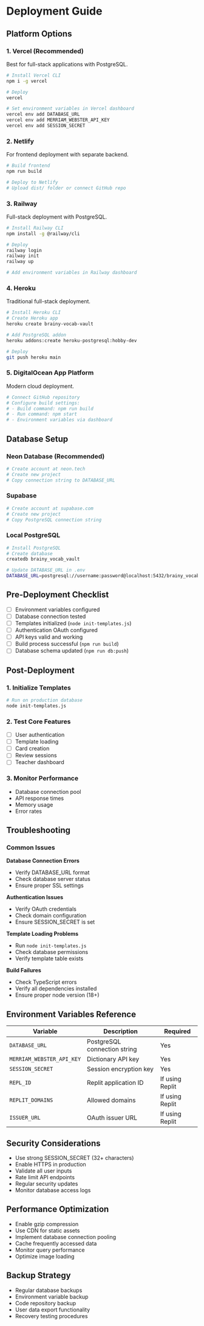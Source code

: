 # Deployment Guide

## Platform Options

### 1. Vercel (Recommended)
Best for full-stack applications with PostgreSQL.

```bash
# Install Vercel CLI
npm i -g vercel

# Deploy
vercel

# Set environment variables in Vercel dashboard
vercel env add DATABASE_URL
vercel env add MERRIAM_WEBSTER_API_KEY
vercel env add SESSION_SECRET
```

### 2. Netlify
For frontend deployment with separate backend.

```bash
# Build frontend
npm run build

# Deploy to Netlify
# Upload dist/ folder or connect GitHub repo
```

### 3. Railway
Full-stack deployment with PostgreSQL.

```bash
# Install Railway CLI
npm install -g @railway/cli

# Deploy
railway login
railway init
railway up

# Add environment variables in Railway dashboard
```

### 4. Heroku
Traditional full-stack deployment.

```bash
# Install Heroku CLI
# Create Heroku app
heroku create brainy-vocab-vault

# Add PostgreSQL addon
heroku addons:create heroku-postgresql:hobby-dev

# Deploy
git push heroku main
```

### 5. DigitalOcean App Platform
Modern cloud deployment.

```bash
# Connect GitHub repository
# Configure build settings:
# - Build command: npm run build
# - Run command: npm start
# - Environment variables via dashboard
```

## Database Setup

### Neon Database (Recommended)
```bash
# Create account at neon.tech
# Create new project
# Copy connection string to DATABASE_URL
```

### Supabase
```bash
# Create account at supabase.com
# Create new project
# Copy PostgreSQL connection string
```

### Local PostgreSQL
```bash
# Install PostgreSQL
# Create database
createdb brainy_vocab_vault

# Update DATABASE_URL in .env
DATABASE_URL=postgresql://username:password@localhost:5432/brainy_vocab_vault
```

## Pre-Deployment Checklist

- [ ] Environment variables configured
- [ ] Database connection tested
- [ ] Templates initialized (`node init-templates.js`)
- [ ] Authentication OAuth configured
- [ ] API keys valid and working
- [ ] Build process successful (`npm run build`)
- [ ] Database schema updated (`npm run db:push`)

## Post-Deployment

### 1. Initialize Templates
```bash
# Run on production database
node init-templates.js
```

### 2. Test Core Features
- [ ] User authentication
- [ ] Template loading
- [ ] Card creation
- [ ] Review sessions
- [ ] Teacher dashboard

### 3. Monitor Performance
- Database connection pool
- API response times
- Memory usage
- Error rates

## Troubleshooting

### Common Issues

**Database Connection Errors**
- Verify DATABASE_URL format
- Check database server status
- Ensure proper SSL settings

**Authentication Issues**
- Verify OAuth credentials
- Check domain configuration
- Ensure SESSION_SECRET is set

**Template Loading Problems**
- Run `node init-templates.js`
- Check database permissions
- Verify template table exists

**Build Failures**
- Check TypeScript errors
- Verify all dependencies installed
- Ensure proper node version (18+)

## Environment Variables Reference

| Variable | Description | Required |
|----------|-------------|----------|
| `DATABASE_URL` | PostgreSQL connection string | Yes |
| `MERRIAM_WEBSTER_API_KEY` | Dictionary API key | Yes |
| `SESSION_SECRET` | Session encryption key | Yes |
| `REPL_ID` | Replit application ID | If using Replit |
| `REPLIT_DOMAINS` | Allowed domains | If using Replit |
| `ISSUER_URL` | OAuth issuer URL | If using Replit |

## Security Considerations

- Use strong SESSION_SECRET (32+ characters)
- Enable HTTPS in production
- Validate all user inputs
- Rate limit API endpoints
- Regular security updates
- Monitor database access logs

## Performance Optimization

- Enable gzip compression
- Use CDN for static assets
- Implement database connection pooling
- Cache frequently accessed data
- Monitor query performance
- Optimize image loading

## Backup Strategy

- Regular database backups
- Environment variable backup
- Code repository backup
- User data export functionality
- Recovery testing procedures